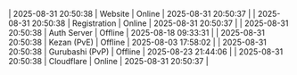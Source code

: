 | 2025-08-31 20:50:38 | Website | Online | 2025-08-31 20:50:37 |
| 2025-08-31 20:50:38 | Registration | Online | 2025-08-31 20:50:37 |
| 2025-08-31 20:50:38 | Auth Server | Offline | 2025-08-18 09:33:31 |
| 2025-08-31 20:50:38 | Kezan (PvE) | Offline | 2025-08-03 17:58:02 |
| 2025-08-31 20:50:38 | Gurubashi (PvP) | Offline | 2025-08-23 21:44:06 |
| 2025-08-31 20:50:38 | Cloudflare | Online | 2025-08-31 20:50:37 |
